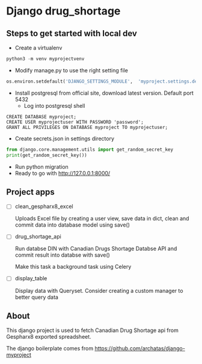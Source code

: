 # Django drug_shortage

## Steps to get started with local dev
* Create a virtualenv
```python
python3 -m venv myprojectvenv
```

* Modify manage.py to use the right setting file
```python
os.environ.setdefault('DJANGO_SETTINGS_MODULE',  'myproject.settings.dev')
```

* Install postgresql from official site, download latest version. Default port 5432
    * Log into postgresql shell 
```
CREATE DATABASE myproject;
CREATE USER myprojectuser WITH PASSWORD 'password';
GRANT ALL PRIVILEGES ON DATABASE myproject TO myprojectuser;
```
* Create secrets.json in settings directory
```python
from django.core.management.utils import get_random_secret_key
print(get_random_secret_key())
```

* Run python migration
* Ready to go with http://127.0.0.1:8000/

## Project apps
- [ ] clean_gespharx8_excel

    Uploads Excel file by creating a user view, save data in dict, clean and commit data into database model using save()

- [ ] drug_shortage_api

    Run databse DIN with Canadian Drugs Shortage Databse API and commit result into databse with save()

    Make this task a background task using Celery

- [ ] display_table

    Display data with Queryset. Consider creating a custom manager to better query data

## About
This django project is used to fetch Canadian Drug Shortage api from Gespharx8 exported spreadsheet. 

The django boilerplate comes from https://github.com/archatas/django-myproject